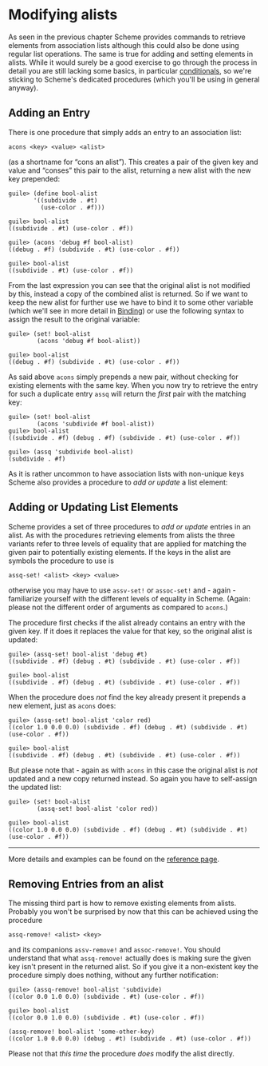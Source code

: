 # Modifying alists

As seen in the previous chapter Scheme provides commands to retrieve elements
from association lists although this could also be done using regular list
operations.  The same is true for adding and setting elements in alists.  While
it would surely be a good exercise to go through the process in detail you are
still lacking some basics, in particular [conditionals](../conditionals.html),
so we're sticking to Scheme's dedicated procedures (which you'll be using in
general anyway).

## Adding an Entry

There is one procedure that simply adds an entry to an association list:

```
acons <key> <value> <alist>
```

(as a shortname for “cons an alist”).  This creates a pair of the given key and
value and “conses” this pair to the alist, returning a new alist with the new
key prepended:

```
guile> (define bool-alist
       '((subdivide . #t)
         (use-color . #f)))

guile> bool-alist
((subdivide . #t) (use-color . #f))

guile> (acons 'debug #f bool-alist)
((debug . #f) (subdivide . #t) (use-color . #f))

guile> bool-alist
((subdivide . #t) (use-color . #f))
```

From the last expression you can see that the original alist is not modified by
this, instead a copy of the combined alist is returned.  So if we want to keep
the new alist for further use we have to bind it to some other variable (which
we'll see in more detail in [Binding](../binding.html)) or use the following
syntax to assign the result to the original variable:

```
guile> (set! bool-alist
        (acons 'debug #f bool-alist))

guile> bool-alist
((debug . #f) (subdivide . #t) (use-color . #f))
```

As said above `acons` simply prepends a new pair, without checking for existing
elements with the same key.  When you now try to retrieve the entry for such a
duplicate entry `assq` will return the *first* pair with the matching key:

```
guile> (set! bool-alist
        (acons 'subdivide #f bool-alist))
guile> bool-alist
((subdivide . #f) (debug . #f) (subdivide . #t) (use-color . #f))

guile> (assq 'subdivide bool-alist)
(subdivide . #f)
```

As it is rather uncommon to have association lists with non-unique keys Scheme
also provides a procedure to *add or update* a list element:


## Adding or Updating List Elements

Scheme provides a set of three procedures to *add or update* entries in an
alist.  As with the procedures retrieving elements from alists the three
variants refer to three levels of equality that are applied for matching the
given pair to potentially existing elements. If the keys in the alist are
symbols the procedure to use is

```
assq-set! <alist> <key> <value>
```

otherwise you may have to use `assv-set!` or `assoc-set!` and - again -
familiarize yourself with the different levels of equality in Scheme.  (Again:
please not the different order of arguments as compared to `acons`.)

The procedure first checks if the alist already contains an entry with the given
key.  If it does it replaces the value for that key, so the original alist is
updated:

```
guile> (assq-set! bool-alist 'debug #t)
((subdivide . #f) (debug . #t) (subdivide . #t) (use-color . #f))

guile> bool-alist
((subdivide . #f) (debug . #t) (subdivide . #t) (use-color . #f))
```

When the procedure does *not* find the key already present it prepends a new
element, just as `acons` does:

```
guile> (assq-set! bool-alist 'color red)
((color 1.0 0.0 0.0) (subdivide . #f) (debug . #t) (subdivide . #t) (use-color . #f))

guile> bool-alist
((subdivide . #f) (debug . #t) (subdivide . #t) (use-color . #f))
```

But please note that - again as with `acons` in this case the original alist is
*not* updated and a new copy returned instead.  So again you have to self-assign
the updated list:

```
guile> (set! bool-alist
        (assq-set! bool-alist 'color red))

guile> bool-alist
((color 1.0 0.0 0.0) (subdivide . #f) (debug . #t) (subdivide . #t) (use-color . #f))
```

---

More details and examples can be found on the [reference
page](https://www.gnu.org/software/guile/docs/docs-1.8/guile-ref/Adding-or-Setting-Alist-Entries.html#Adding-or-Setting-Alist-Entries).

## Removing Entries from an alist

 The missing third part is how to remove existing elements from alists.
 Probably you won't be surprised by now that this can be achieved using the
 procedure

 ```
 assq-remove! <alist> <key>
 ```

 and its companions `assv-remove!` and `assoc-remove!`.  You should understand
 that what `assq-remove!` actually does is making sure the given key isn't
 present in the returned alist.  So if you give it a non-existent key the
 procedure simply does nothing, without any further notification:

 ```
 guile> (assq-remove! bool-alist 'subdivide)
((color 0.0 1.0 0.0) (subdivide . #t) (use-color . #f))

guile> bool-alist
((color 0.0 1.0 0.0) (subdivide . #t) (use-color . #f))

(assq-remove! bool-alist 'some-other-key)
((color 1.0 0.0 0.0) (debug . #t) (subdivide . #t) (use-color . #f))
```

Please not that *this time* the procedure *does* modify the alist directly.

